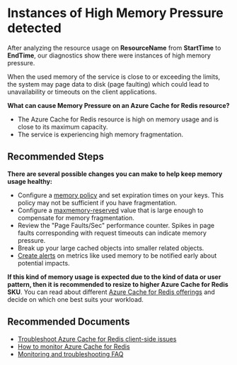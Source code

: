 <properties
    pageTitle="Instances of high memory usage detected"
    description="Instances of metrics near the capacity limits detected"
    infoBubbleText="Instances of metrics near the capacity limits detected"
    service="microsoft.cache"
    resource="redis"
    authors="igamigo"
    ms.author="igamigo"
    displayOrder=""
    articleId="cache-diagnostics-usedmemoryinsight"
    diagnosticScenario=""
    selfHelpType="diagnostics"
    supportTopicIds=""
    resourceTags=""
    productPesIds="14783"
    cloudEnvironments="public, fairfax, usnat, ussec"
    ownershipId="RedisCache_RedisCache"
/>

# **Instances of High Memory Pressure detected**

<!--issueDescription-->
After analyzing the resource usage on **<!--$ResourceName-->ResourceName<!--/$ResourceName-->** from **<!--$StartTime-->StartTime<!--/$StartTime-->** to **<!--$EndTime-->EndTime<!--/$EndTime-->**, our diagnostics show there were instances of high memory pressure. 

When the used memory of the service is close to or exceeding the limits, the system may page data to disk (page faulting) which could lead to unavailability or timeouts on the client applications. 
<!--/issueDescription-->

**What can cause Memory Pressure on an Azure Cache for Redis resource?**

* The Azure Cache for Redis resource is high on memory usage and is close to its maximum capacity.
* The service is experiencing high memory fragmentation.

## **Recommended Steps**

**There are several possible changes you can make to help keep memory usage healthy:**

* Configure a [memory policy](https://docs.microsoft.com/azure/azure-cache-for-redis/cache-configure#maxmemory-policy-and-maxmemory-reserved) and set expiration times on your keys. This policy may not be sufficient if you have fragmentation.
* Configure a [maxmemory-reserved](https://docs.microsoft.com/azure/azure-cache-for-redis/cache-configure#maxmemory-policy-and-maxmemory-reserved) value that is large enough to compensate for memory fragmentation.
* Review the "Page Faults/Sec" performance counter. Spikes in page faults corresponding with request timeouts can indicate memory pressure.
* Break up your large cached objects into smaller related objects.
* [Create alerts](https://docs.microsoft.com/azure/azure-cache-for-redis/cache-how-to-monitor#alerts) on metrics like used memory to be notified early about potential impacts.

**If this kind of memory usage is expected due to the kind of data or user pattern, then it is recommended to resize to higher Azure Cache for Redis SKU**. You can read about different [Azure Cache for Redis offerings](https://azure.microsoft.com/pricing/details/cache/) and decide on which one best suits your workload.

## **Recommended Documents**

* [Troubleshoot Azure Cache for Redis client-side issues](https://docs.microsoft.com/azure/azure-cache-for-redis/cache-troubleshoot-client)
* [How to monitor Azure Cache for Redis](https://docs.microsoft.com/azure/azure-cache-for-redis/cache-how-to-monitor#available-metrics-and-reporting-intervals)
* [Monitoring and troubleshooting FAQ](https://docs.microsoft.com/azure/azure-cache-for-redis/cache-monitor-troubleshoot-faq)